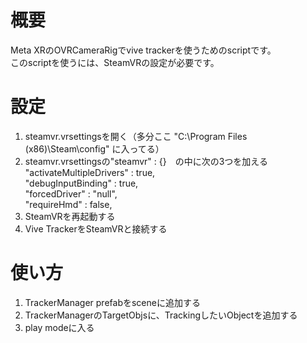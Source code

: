 # 概要
Meta XRのOVRCameraRigでvive trackerを使うためのscriptです。  
このscriptを使うには、SteamVRの設定が必要です。

# 設定
1. steamvr.vrsettingsを開く（多分ここ "C:\Program Files (x86)\Steam\config" に入ってる）  
2. steamvr.vrsettingsの"steamvr" : {}　の中に次の3つを加える  
    "activateMultipleDrivers" : true,  
    "debugInputBinding" : true,  
    "forcedDriver" : "null",  
    "requireHmd" : false,  
3. SteamVRを再起動する  
4. Vive TrackerをSteamVRと接続する

# 使い方
1. TrackerManager prefabをsceneに追加する
2. TrackerManagerのTargetObjsに、TrackingしたいObjectを追加する
3. play modeに入る